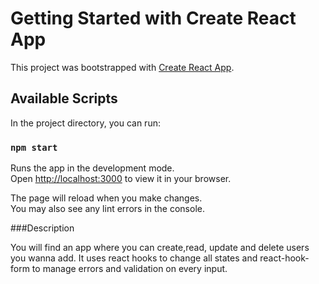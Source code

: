 # Getting Started with Create React App

This project was bootstrapped with [Create React App](https://github.com/facebook/create-react-app).

## Available Scripts

In the project directory, you can run:

### `npm start`

Runs the app in the development mode.\
Open [http://localhost:3000](http://localhost:3000) to view it in your browser.

The page will reload when you make changes.\
You may also see any lint errors in the console.

###Description

You will find an app where you can create,read, update and delete users you wanna add. 
It uses react hooks to change all states and react-hook-form to manage errors and validation on every input.

